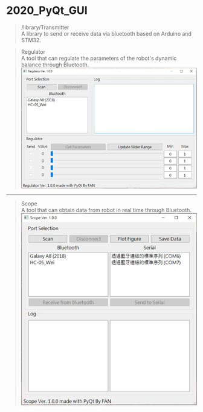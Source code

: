 # 2020_PyQt_GUI
>/library/Transmitter  
A library to send or receive data via bluetooth based on Arduino and STM32.  

>Regulator  
A tool that can regulate the parameters of the robot's dynamic balance through Bluetooth.  
![image](https://github.com/ohitsujiwei/2020_PyQt_GUI/blob/master/image_Regulator.JPG)  
---
>Scope  
A tool that can obtain data from robot in real time through Bluetooth.  
![image](https://github.com/ohitsujiwei/2020_PyQt_GUI/blob/master/image_Scope.JPG)  

